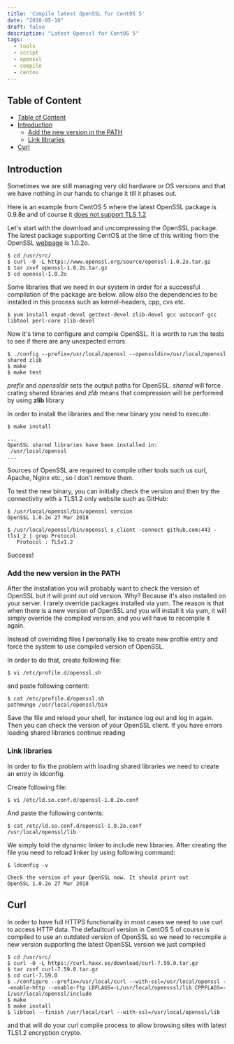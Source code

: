 ```yaml
---
title: 'Compile latest OpenSSL for CentOS 5'
date: "2018-05-10"
draft: false
description: "Latest Openssl for CentOS 5"
tags: 
  - tools
  - script
  - openssl
  - compile
  - centos
---
```


## Table of Content
- [Table of Content](#table-of-content)
- [Introduction](#introduction)
  - [Add the new version in the PATH](#add-the-new-version-in-the-path)
  - [Link libraries](#link-libraries)
- [Curl](#curl)

## Introduction

Sometimes we are still managing very old hardware or OS versions and that we have nothing in our hands to change it till it phases out.  
  
Here is an example from CentOS 5 where the latest OpenSSL package is 0.9.8e and of course it [does not support TLS 1.2](https://access.redhat.com/articles/1462353)  
  
Let's start with the download and uncompressing the OpenSSL package. The latest package supporting CentOS at the time of this writing from the OpenSSL [webpage](https://www.openssl.org/source/) is 1.0.2o.  

```console
$ cd /usr/src/  
$ curl -O -L https://www.openssl.org/source/openssl-1.0.2o.tar.gz  
$ tar zxvf openssl-1.0.2o.tar.gz  
$ cd openssl-1.0.2o  
```

Some libraries that we need in our system in order for a successful compilation of the package are below. allow also the dependencies to be installed in this process such as kernel-headers, cpp, cvs etc.  

```console
$ yum install expat-devel gettext-devel zlib-devel gcc autoconf gcc libtool perl-core zlib-devel  
```
  
Now it's time to configure and compile OpenSSL. It is worth to run the tests to see if there are any unexpected errors.  

```console
$ ./config --prefix=/usr/local/openssl --openssldir=/usr/local/openssl shared zlib  
$ make  
$ make test
```
  
_prefix_ and _openssldir_ sets the output paths for OpenSSL. _shared_ will force crating shared libraries and _zlib_ means that compression will be performed by using **zlib** library  
  
In order to install the libraries and the new binary you need to execute:  

```console
$ make install  

...  
OpenSSL shared libraries have been installed in:  
 /usr/local/openssl  
...
```

Sources of OpenSSL are required to compile other tools such us curl, Apache, Nginx etc., so I don't remove them.  
  
To test the new binary, you can initially check the version and then try the connectivity with a TLS1.2 only website such as GitHub:  

```console
$ /usr/local/openssl/bin/openssl version  
OpenSSL 1.0.2o 27 Mar 2018

$ /usr/local/openssl/bin/openssl s_client -connect github.com:443 -tls1_2 | grep Protocol  
   Protocol : TLSv1.2  
```

Success!  

### Add the new version in the PATH

After the installation you will probably want to check the version of OpenSSL but it will print out old version. Why? Because it's also installed on your server. I rarely override packages installed via yum. The reason is that when there is a new version of OpenSSL and you will install it via yum, it will simply override the compiled version, and you will have to recompile it again.  
  
Instead of overriding files I personally like to create new profile entry and force the system to use compiled version of OpenSSL.  
  
In order to do that, create following file:  

```console
$ vi /etc/profile.d/openssl.sh  
```

and paste following content:  

```console
$ cat /etc/profile.d/openssl.sh  
pathmunge /usr/local/openssl/bin
```

Save the file and reload your shell, for instance log out and log in again. Then you can check the version of your OpenSSL client. If you have errors loading shared libraries continue reading  

### Link libraries

In order to fix the problem with loading shared libraries we need to create an entry in ldconfig.  
  
Create following file:  

```console
$ vi /etc/ld.so.conf.d/openssl-1.0.2o.conf  
```

And paste the following contents:  

```console
$ cat /etc/ld.so.conf.d/openssl-1.0.2o.conf  
/usr/local/openssl/lib  
```

We simply told the dynamic linker to include new libraries. After creating the file you need to reload linker by using following command:  

```console
$ ldconfig -v  

Check the version of your OpenSSL now. It should print out  
OpenSSL 1.0.2o 27 Mar 2018  
```  

## Curl

In order to have full HTTPS functionality in most cases we need to use curl to access HTTP data. The defaultcurl version in CentOS 5 of course is compiled to use an outdated version of OpenSSL so we need to recompile a new version supporting the latest OpenSSL version we just compiled  

```console
$ cd /usr/src/  
$ curl -O -L https://curl.haxx.se/download/curl-7.59.0.tar.gz  
$ tar zxvf curl-7.59.0.tar.gz  
$ cd curl-7.59.0  
$ ./configure --prefix=/usr/local/curl --with-ssl=/usr/local/openssl --enable-http --enable-ftp LDFLAGS=-L/usr/local/opensssl/lib CPPFLAGS=-I/usr/local/openssl/include  
$ make  
$ make install  
$ libtool --finish /usr/local/curl --with-ssl=/usr/local/openssl/lib  
```

and that will do your curl compile process to allow browsing sites with latest TLS1.2 encryption crypto.
